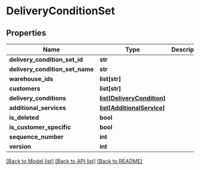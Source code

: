 # DeliveryConditionSet

## Properties
Name | Type | Description | Notes
------------ | ------------- | ------------- | -------------
**delivery_condition_set_id** | **str** |  | 
**delivery_condition_set_name** | **str** |  | 
**warehouse_ids** | **list[str]** |  | [optional] 
**customers** | **list[str]** |  | [optional] 
**delivery_conditions** | [**list[DeliveryCondition]**](DeliveryCondition.md) |  | 
**additional_services** | [**list[AdditionalService]**](AdditionalService.md) |  | [optional] 
**is_deleted** | **bool** |  | 
**is_customer_specific** | **bool** |  | 
**sequence_number** | **int** |  | 
**version** | **int** |  | 

[[Back to Model list]](../README.md#documentation-for-models) [[Back to API list]](../README.md#documentation-for-api-endpoints) [[Back to README]](../README.md)

